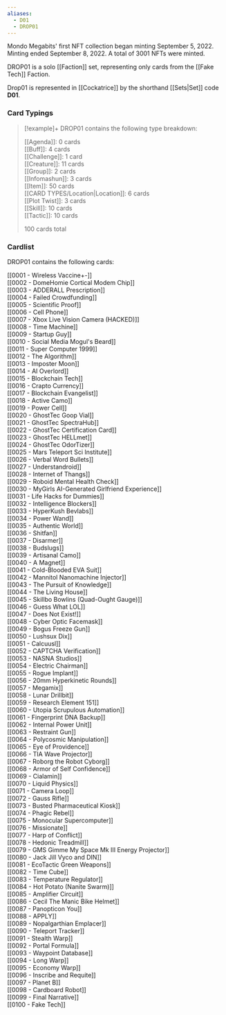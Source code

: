 ```yaml
---
aliases:
  - D01
  - DROP01
---
```

Mondo Megabits' first NFT collection began minting September 5, 2022.
Minting ended September 8, 2022. A total of 3001 NFTs were minted.

DROP01 is a solo [[Faction]] set, representing only cards from the [[Fake Tech]] Faction.

Drop01 is represented in [[Cockatrice]] by the shorthand [[Sets|Set]] code __D01__.

### Card Typings

> [!example]+ DROP01 contains the following type breakdown:  
>
> [[Agenda]]: 0 cards  
> [[Buff]]: 4 cards  
> [[Challenge]]: 1 card  
> [[Creature]]: 11 cards  
> [[Group]]: 2 cards  
> [[Infomashun]]: 3 cards  
> [[Item]]: 50 cards  
> [[CARD TYPES/Location|Location]]: 6 cards  
> [[Plot Twist]]: 3 cards  
> [[Skill]]: 10 cards  
> [[Tactic]]: 10 cards  
  >
> 100 cards total  

### Cardlist

DROP01 contains the following cards:

[[0001 - Wireless Vaccine+-]]  
[[0002 - DomeHomie Cortical Modem Chip]]  
[[0003 - ADDERALL Prescription]]  
[[0004 - Failed Crowdfunding]]  
[[0005 - Scientific Proof]]  
[[0006 - Cell Phone]]  
[[0007 - Xbox Live Vision Camera (HACKED)]]  
[[0008 - Time Machine]]  
[[0009 - Startup Guy]]  
[[0010 - Social Media Mogul's Beard]]  
[[0011 - Super Computer 1999]]  
[[0012 - The Algorithm]]  
[[0013 - Imposter Moon]]  
[[0014 - AI Overlord]]  
[[0015 - Blockchain Tech]]  
[[0016 - Crapto Currency]]  
[[0017 - Blockchain Evangelist]]  
[[0018 - Active Camo]]  
[[0019 - Power Cell]]  
[[0020 - GhostTec Goop Vial]]  
[[0021 - GhostTec SpectraHub]]  
[[0022 - GhostTec Certification Card]]  
[[0023 - GhostTec HELLmet]]  
[[0024 - GhostTec OdorTizer]]  
[[0025 - Mars Teleport Sci Institute]]  
[[0026 - Verbal Word Bullets]]  
[[0027 - Understandroid]]  
[[0028 - Internet of Thangs]]  
[[0029 - Roboid Mental Health Check]]  
[[0030 - MyGirls AI-Generated Girlfriend Experience]]  
[[0031 - Life Hacks for Dummies]]  
[[0032 - Intelligence Blockers]]  
[[0033 - HyperKush Bevlabs]]  
[[0034 - Power Wand]]  
[[0035 - Authentic World]]  
[[0036 - Shitfan]]  
[[0037 - Disarmer]]  
[[0038 - Budslugs]]  
[[0039 - Artisanal Camo]]  
[[0040 - A Magnet]]  
[[0041 - Cold-Blooded EVA Suit]]  
[[0042 - Mannitol Nanomachine Injector]]  
[[0043 - The Pursuit of Knowledge]]  
[[0044 - The Living House]]  
[[0045 - Skillbo Bowlins (Quad-Ought Gauge)]]  
[[0046 - Guess What LOL]]  
[[0047 - Does Not Exist!]]  
[[0048 - Cyber Optic Facemask]]  
[[0049 - Bogus Freeze Gun]]  
[[0050 - Lushsux Dix]]  
[[0051 - Calcuusl]]  
[[0052 - CAPTCHA Verification]]  
[[0053 - NASNA Studios]]  
[[0054 - Electric Chairman]]  
[[0055 - Rogue Implant]]  
[[0056 - 20mm Hyperkinetic Rounds]]  
[[0057 - Megamix]]  
[[0058 - Lunar Drillbit]]  
[[0059 - Research Element 151]]  
[[0060 - Utopia Scrupulous Automation]]  
[[0061 - Fingerprint DNA Backup]]  
[[0062 - Internal Power Unit]]  
[[0063 - Restraint Gun]]  
[[0064 - Polycosmic Manipulation]]  
[[0065 - Eye of Providence]]  
[[0066 - TIA Wave Projector]]  
[[0067 - Roborg the Robot Cyborg]]  
[[0068 - Armor of Self Confidence]]  
[[0069 - Cialamin]]  
[[0070 - Liquid Physics]]  
[[0071 - Camera Loop]]  
[[0072 - Gauss Rifle]]  
[[0073 - Busted Pharmaceutical Kiosk]]  
[[0074 - Phagic Rebel]]  
[[0075 - Monocular Supercomputer]]  
[[0076 - Missionate]]  
[[0077 - Harp of Conflict]]  
[[0078 - Hedonic Treadmill]]  
[[0079 - GMS Gimme My Space Mk III Energy Projector]]  
[[0080 - Jack Jill Vyco and DIN]]  
[[0081 - EcoTactic Green Weapons]]  
[[0082 - Time Cube]]  
[[0083 - Temperature Regulator]]  
[[0084 - Hot Potato (Nanite Swarm)]]  
[[0085 - Amplifier Circuit]]  
[[0086 - Cecil The Manic Bike Helmet]]  
[[0087 - Panopticon You]]  
[[0088 - APPLY]]  
[[0089 - Nopalgarthian Emplacer]]  
[[0090 - Teleport Tracker]]  
[[0091 - Stealth Warp]]  
[[0092 - Portal Formula]]  
[[0093 - Waypoint Database]]  
[[0094 - Long Warp]]  
[[0095 - Economy Warp]]  
[[0096 - Inscribe and Requite]]  
[[0097 - Planet B]]  
[[0098 - Cardboard Robot]]  
[[0099 - Final Narrative]]  
[[0100 - Fake Tech]]  






















